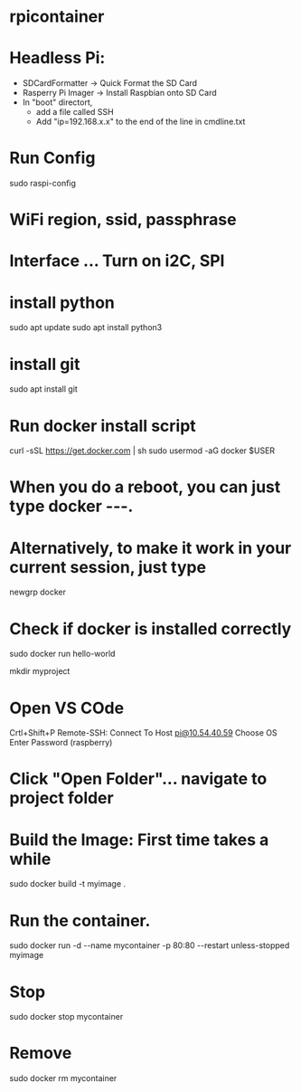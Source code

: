 # rpicontainer

# Headless Pi:
- SDCardFormatter -> Quick Format the SD Card
- Rasperry Pi Imager -> Install Raspbian onto SD Card
- In "boot" directort, 
  - add a file called SSH
  - Add "ip=192.168.x.x" to the end of the line in cmdline.txt


# Run Config
sudo raspi-config
# WiFi region, ssid, passphrase
# Interface ... Turn on i2C, SPI


# install python
sudo apt update
sudo apt install python3

# install git
sudo apt install git

# Run docker install script
curl -sSL https://get.docker.com | sh
sudo usermod -aG docker $USER
# When you do a reboot, you can just type docker ---.
# Alternatively, to make it work in your current session, just type
newgrp docker

# Check if docker is installed correctly

sudo docker run hello-world

mkdir myproject

# Open VS COde
Crtl+Shift+P
Remote-SSH: Connect To Host
pi@10.54.40.59
Choose OS
Enter Password (raspberry)

# Click "Open Folder"... navigate to project folder

# Build the Image: First time takes a while
sudo docker build -t myimage .

# Run the container.
sudo docker run -d --name mycontainer -p 80:80 --restart unless-stopped myimage

# Stop
sudo docker stop mycontainer

# Remove
sudo docker rm mycontainer



